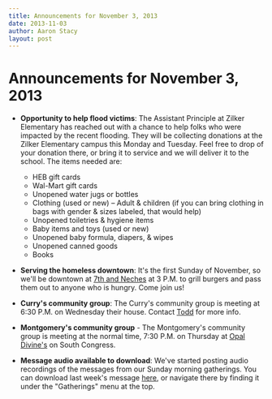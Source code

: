 ```yaml
---
title: Announcements for November 3, 2013
date: 2013-11-03
author: Aaron Stacy
layout: post
---
```


# Announcements for November 3, 2013

 - **Opportunity to help flood victims**: The Assistant Principle at Zilker
   Elementary has reached out with a chance to help folks who were impacted by
   the recent flooding. They will be collecting donations at the Zilker
   Elementary campus this Monday and Tuesday. Feel free to drop of your
   donation there, or bring it to service and we will deliver it to the school.
   The items needed are:

   - HEB gift cards
   - Wal-Mart gift cards
   - Unopened water jugs or bottles
   - Clothing (used or new) – Adult & children (if you can bring clothing in
     bags with gender & sizes labeled, that would help)
   - Unopened toiletries & hygiene items
   - Baby items and toys (used or new)
   - Unopened baby formula, diapers, & wipes
   - Unopened canned goods
   - Books

 - **Serving the homeless downtown**: It's the first Sunday of November, so
   we'll be downtown at [7th and Neches][lot] at 3 P.M. to grill burgers and
   pass them out to anyone who is hungry. Come join us!

 - **Curry's community group**: The Curry's community group is meeting at 6:30
   P.M. on Wednesday their house. Contact [Todd][] for more info.

 - **Montgomery's community group** - The Montgomery's community group is
   meeting at the normal time, 7:30 P.M. on Thursday at [Opal Divine's][opal]
   on South Congress.

 - **Message audio available to download**: We've started posting audio
   recordings of the messages from our Sunday morning gatherings. You can
   download last week's message [here][messages], or navigate there by finding
   it under the "Gatherings" menu at the top.

[lot]: https://www.google.com/maps/preview#!q=415+E+7th+St%2C+Austin%2C+TX+78701&data=!1m4!1m3!1d3136!2d-97.738289!3d30.267541!4m10!1m9!4m8!1m3!1d787!2d-97.7383927!3d30.2672738!3m2!1i1278!2i702!4f13.1
[opal]: http://www.opaldivines.com/penn-field/index.html
[Todd]: mailto:toddcurry12+groveatxorg@gmail.com
[messages]: /gatherings/messages/

